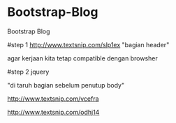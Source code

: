 # Bootstrap-Blog
Bootstrap Blog


#step 1
http://www.textsnip.com/slp1ex
"bagian header"

agar kerjaan kita tetap compatible dengan browsher

#step 2
jquery 

"di taruh bagian sebelum penutup body"

http://www.textsnip.com/vcefra


http://www.textsnip.com/odhj14

